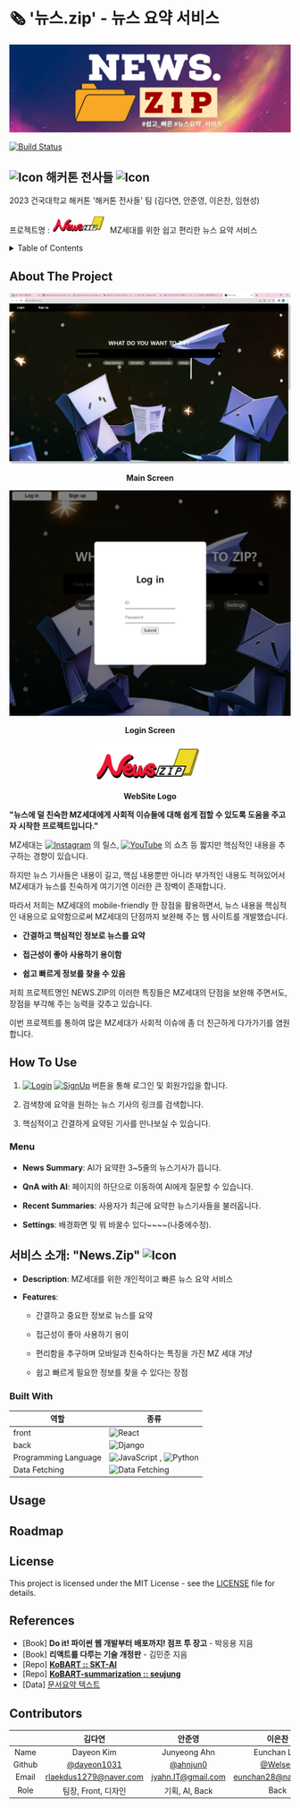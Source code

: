 # 🗞️ '뉴스.zip' - 뉴스 요약 서비스


<img src="./img/banner.png" alt="Main Screen" />

</div>
<br>

[![Build Status](https://img.shields.io/badge/status-Developing-green)](https://github.com/Hackaton-Warriors/2023-Konkuk-Univ-HACKATON/)

<!-- ![License]() -->
## <img src="https://cdn-icons-png.flaticon.com/128/7718/7718598.png" alt="Icon" width="30"/> 해커톤 전사들 <img src="https://cdn-icons-png.flaticon.com/128/7718/7718598.png" alt="Icon" width="30"/>

2023 건국대학교 해커톤 '해커톤 전사들' 팀 (김다연, 안준영, 이은찬, 임현성)


프로젝트명 : <img src="./img/logo.png" alt="Logo" width="100" top="50"/>
MZ세대를 위한 쉽고 편리한 뉴스 요약 서비스

<!-- TABLE OF CONTENTS -->

<details>
  <summary>Table of Contents</summary>
  <ol>
    <li>
      <a href="#about-the-project">About The Project</a>
      <ul>
        <li><a href="#built-with">Built With</a></li>
      </ul>
    </li>
    <li><a href="#usage">Usage</a></li>
    <li><a href="#roadmap">Roadmap</a></li>
    <li><a href="#license">License</a></li>
    <li><a href="#references">References</a></li>
    <li><a href="#contributors">Contributors</a></li>
  </ol>
</details>
<!-- ABOUT THE PROJECT -->


## About The Project

<div align="center">
<img src="./img/screen.PNG" alt="Main Screen" width="600" />
  
**Main Screen**


<img src="./img/loginbox.PNG" alt="Login Screen" width="600"/>

**Login Screen**

<img src="./img/logo.png" alt="Logo" width="200"/>

**WebSite Logo**
</div>

**"뉴스에 덜 친숙한 MZ세대에게 사회적 이슈들에 대해 쉽게 접할 수 있도록 도움을 주고자 시작한 프로젝트입니다."**

MZ세대는 [![Instagram](https://img.shields.io/badge/-Instagram-E4405F?style=flat&logo=Instagram&logoColor=white)](#)
의 릴스, [![YouTube](https://img.shields.io/badge/-YouTube-FF0000?style=flat&logo=YouTube&logoColor=white)](#)
의 쇼츠 등 짧지만 핵심적인 내용을 추구하는 경향이 있습니다.

하지만 뉴스 기사들은 내용이 길고, 핵심 내용뿐만 아니라 부가적인 내용도 적혀있어서 MZ세대가 뉴스를 친숙하게 여기기엔 이러한 큰 장벽이 존재합니다.

따라서 저희는 MZ세대의 mobile-friendly 한 장점을 활용하면서, 뉴스 내용을 핵심적인 내용으로 요약함으로써 MZ세대의 단점까지 보완해 주는 웹 사이트를 개발했습니다.

- **간결하고 핵심적인 정보로 뉴스를 요약**
  
- **접근성이 좋아 사용하기 용이함**

- **쉽고 빠르게 정보를 찾을 수 있음**

저희 프로젝트명인 NEWS.ZIP의 이러한 특징들은 MZ세대의 단점을 보완해 주면서도, 장점을 부각해 주는 능력을 갖추고 있습니다.

이번 프로젝트를 통하여 많은 MZ세대가 사회적 이슈에 좀 더 친근하게 다가가기를 염원합니다.

## How To Use

1. [![Login](https://img.shields.io/badge/Log%20In-gray)](#) [![SignUp](https://img.shields.io/badge/Sign%20Up-gray)](#)
 버튼을 통해 로그인 및 회원가입을 합니다.

2. 검색창에 요약을 원하는 뉴스 기사의 링크를 검색합니다.
   
3. 핵심적이고 간결하게 요약된 기사를 만나보실 수 있습니다.

### Menu

- **News Summary**: AI가 요약한 3~5줄의 뉴스기사가 뜹니다.
  
- **QnA with AI**: 페이지의 하단으로 이동하여 AI에게 질문할 수 있습니다.
  
- **Recent Summaries**: 사용자가 최근에 요약한 뉴스기사들을 불러옵니다.
  
- **Settings**: 배경화면 및 뭐 바꿀수 있다~~~~(나중에수정).


## 서비스 소개: "News.Zip" <img src="https://cdn-icons-png.flaticon.com/128/6861/6861248.png" alt="Icon" width="29">



- **Description**: MZ세대를 위한 개인적이고 빠른 뉴스 요약 서비스
  
- **Features**:
  - 간결하고 중요한 정보로 뉴스를 요약
    
  - 접근성이 좋아 사용하기 용이
    
  - 편리함을 추구하며 모바일과 친숙하다는 특징을 가진 MZ 세대 겨냥
    
  - 쉽고 빠르게 필요한 정보를 찾을 수 있다는 장점

    
### Built With
| 역할                 | 종류                                                                                                                                                                                                              |
| -------------------- | ----------------------------------------------------------------------------------------------------------------------------------------------------------------------------------------------------------------- |
| front              | ![React](https://img.shields.io/badge/React-61DAFB?style=for-the-badge&logo=React&logoColor=black)                                                                                                                |
| back | ![Django](https://img.shields.io/badge/Django-092E20.svg?style=for-the-badge&logo=Django&logoColor=white)                                   |
| Programming Language | ![JavaScript](https://img.shields.io/badge/JavaScript-F7DF1E.svg?style=for-the-badge&logo=JavaScript&logoColor=black) , ![Python](https://img.shields.io/badge/Python-3776AB?style=for-the-badge&logo=python&logoColor=white) |
| Data Fetching        | ![Data Fetching](https://img.shields.io/badge/Axios-5A29E4?style=for-the-badge&logo=Axios&logoColor=white)                                                                                                        |   


## Usage

<!-- ROADMAP -->

## Roadmap



## License

This project is licensed under the MIT License - see the [LICENSE](LICENSE) file for details.


## References

- [Book] **Do it! 파이썬 웹 개발부터 배포까지! 점프 투 장고** - 박응용 지음
- [Book] **리액트를 다루는 기술 개정판** - 김민준 지음
- [Repo] [**KoBART :: SKT-AI**](https://github.com/SKT-AI/KoBART)
- [Repo] [**KoBART-summarization :: seujung**](https://github.com/seujung/KoBART-summarization)
- [Data] [문서요약 텍스트](https://www.aihub.or.kr/aihubdata/data/)

## Contributors

|        |     김다연     |     안준영     |     이은찬     |     임현성     |
|:------:|:--------------:|:--------------:|:--------------:|:--------------:|
|  Name  | Dayeon Kim | Junyeong Ahn | Eunchan Lee | Hyunsung Lim |
| Github | [@dayeon1031](https://github.com/dayeon1031) | [@ahnjun0](https://github.com/ahnjun0) | [@Welsee](https://github.com/Welsee) | [@hsung3313](https://github.com/hsung3313) |
|  Email  | rlaekdus1279@naver.com | jyahn.IT@gmail.com | eunchan28@naver.com | hsung3313@gmail.com |
|  Role  | 팀장, Front, 디자인 | 기획, AI, Back | Back | Front |
